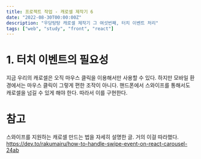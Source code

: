 ```yaml
---
title: 프로젝트 작업 - 캐로셀 제작기 6
date: "2022-08-30T00:00:00Z"
description: "우당탕탕 캐로셀 제작기 그 여섯번째, 터치 이벤트 처리"
tags: ["web", "study", "front", "react"]
---
```


# 1. 터치 이벤트의 필요성

지금 우리의 캐로셀은 오직 마우스 클릭을 이용해서만 사용할 수 있다. 하지만 모바일 환경에서는 마우스 클릭이 그렇게 편한 조작이 아니다. 핸드폰에서 스와이프를 통해서도 캐로셀을 넘길 수 있게 해야 한다. 따라서 이를 구현한다.

# 참고

스와이프를 지원하는 캐로셀 만드는 법을 자세히 설명한 글. 거의 이걸 따라했다. https://dev.to/rakumairu/how-to-handle-swipe-event-on-react-carousel-24ab
